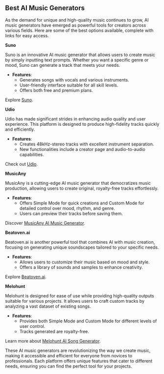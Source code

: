 ## Best AI Music Generators

As the demand for unique and high-quality music continues to grow, AI music generators have emerged as powerful tools for creators across various fields. Here are some of the best options available, complete with links for easy access.

****Suno****

Suno is an innovative AI music generator that allows users to create music by simply inputting text prompts. Whether you want a specific genre or mood, Suno can generate a track that meets your needs.

- **Features**:
  - Generates songs with vocals and various instruments.
  - User-friendly interface suitable for all skill levels.
  - Offers both free and premium plans.

Explore [Suno](https://suno.ai).

****Udio****

Udio has made significant strides in enhancing audio quality and user experience. This platform is designed to produce high-fidelity tracks quickly and efficiently.

- **Features**:
  - Creates 48kHz-stereo tracks with excellent instrument separation.
  - New functionalities include a creator page and audio-to-audio capabilities.
  
Check out [Udio](https://udio.com).

****MusicAny****

MusicAny is a cutting-edge AI music generator that democratizes music production, allowing users to create original, royalty-free tracks effortlessly.

- **Features**:
  - Offers Simple Mode for quick creations and Custom Mode for detailed control over mood, rhythm, and genre.
  - Users can preview their tracks before saving them.
  
Discover [MusicAny AI Music Generator](https://musicany.com).

****Beatoven.ai****

Beatoven.ai is another powerful tool that combines AI with music creation, focusing on generating unique soundscapes tailored to your specific needs.

- **Features**:
  - Allows users to customize their music based on mood and style.
  - Offers a library of sounds and samples to enhance creativity.
  
Explore [Beatoven.ai](https://beatoven.ai).

****Melohunt****

Melohunt is designed for ease of use while providing high-quality outputs suitable for various projects. It allows users to craft custom tracks by analyzing a vast dataset of existing songs.

- **Features**:
  - Provides both Simple Mode and Custom Mode for different levels of user control.
  - Tracks generated are royalty-free.
  
Learn more about [Melohunt AI Song Generator](https://melohunt.com).

These AI music generators are revolutionizing the way we create music, making it accessible and efficient for everyone from novices to professionals. Each platform offers unique features that cater to different needs, ensuring you can find the perfect tool for your projects.
